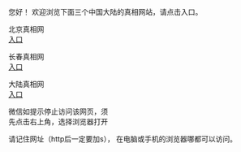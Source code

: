 
  您好！ 欢迎浏览下面三个中国大陆的真相网站，请点击入口。 <br/>


   
   北京真相网<br/>
<a href="https://is.gd/GlEWD0&lt;br/&gt;
" id="bjLink" rel="nofollow">入口</a>

  长春真相网<br/>
<a href="https://is.gd/70IZmp&lt;br/&gt;
" id="ccLink" rel="nofollow">入口</a>

   大陆真相网<br/>
<a href="https://is.gd/mMLqhB&lt;br/&gt;" id="dlLink" rel="nofollow">入口</a>






  微信如提示停止访问该网页，须<br/>
  先点击右上角，选择浏览器打开<br/>

  请记住网址（http后一定要加s）， 在电脑或手机的浏览器哪都可以访问。
